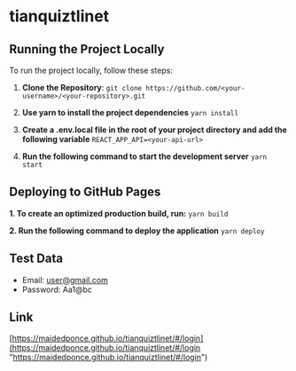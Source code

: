 # tianquiztlinet

## Running the Project Locally

To run the project locally, follow these steps:

1. **Clone the Repository**:
   `git clone https://github.com/<your-username>/<your-repository>.git`
2. **Use yarn to install the project dependencies**
   `yarn install`

3. **Create a .env.local file in the root of your project directory and add the following variable**
   `REACT_APP_API=<your-api-url>
`
4. **Run the following command to start the development server**
   `yarn start`

## Deploying to GitHub Pages

**1. To create an optimized production build, run:**
`yarn build
`

**2. Run the following command to deploy the application**
`yarn deploy
`

## Test Data

- Email: user@gmail.com
- Password: Aa1@bc

## Link
[https://maidedponce.github.io/tianquiztlinet/#/login](https://maidedponce.github.io/tianquiztlinet/#/login "https://maidedponce.github.io/tianquiztlinet/#/login")
